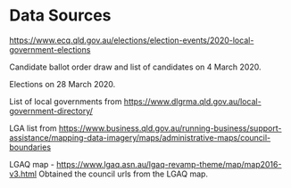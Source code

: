 # Data Sources

https://www.ecq.qld.gov.au/elections/election-events/2020-local-government-elections

Candidate ballot order draw and list of candidates on 4 March 2020.

Elections on 28 March 2020.

List of local governments from https://www.dlgrma.qld.gov.au/local-government-directory/


LGA list from https://www.business.qld.gov.au/running-business/support-assistance/mapping-data-imagery/maps/administrative-maps/council-boundaries

LGAQ map - https://www.lgaq.asn.au/lgaq-revamp-theme/map/map2016-v3.html
Obtained the council urls from the LGAQ map.
